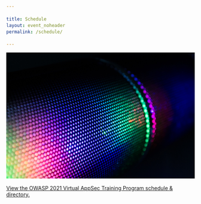 ```yaml
---

title: Schedule
layout: event_noheader
permalink: /schedule/

---
```


  ![Schedule Header Image](/assets/images/background.jpg)
  
<a id="sched-embed" href="//owasp2021virtualappsec.sched.com/list/descriptions/">View the OWASP 2021 Virtual AppSec Training Program schedule &amp; directory.</a><script type="text/javascript" src="//owasp2021virtualappsec.sched.com/js/embed.js"></script>
